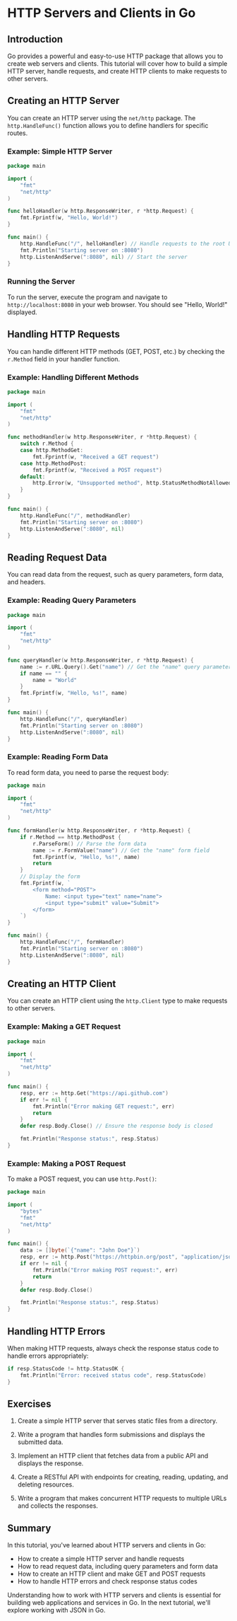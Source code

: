 # HTTP Servers and Clients in Go

## Introduction

Go provides a powerful and easy-to-use HTTP package that allows you to create web servers and clients. This tutorial will cover how to build a simple HTTP server, handle requests, and create HTTP clients to make requests to other servers.

## Creating an HTTP Server

You can create an HTTP server using the `net/http` package. The `http.HandleFunc()` function allows you to define handlers for specific routes.

### Example: Simple HTTP Server

```go
package main

import (
    "fmt"
    "net/http"
)

func helloHandler(w http.ResponseWriter, r *http.Request) {
    fmt.Fprintf(w, "Hello, World!")
}

func main() {
    http.HandleFunc("/", helloHandler) // Handle requests to the root URL
    fmt.Println("Starting server on :8080")
    http.ListenAndServe(":8080", nil) // Start the server
}
```

### Running the Server

To run the server, execute the program and navigate to `http://localhost:8080` in your web browser. You should see "Hello, World!" displayed.

## Handling HTTP Requests

You can handle different HTTP methods (GET, POST, etc.) by checking the `r.Method` field in your handler function.

### Example: Handling Different Methods

```go
package main

import (
    "fmt"
    "net/http"
)

func methodHandler(w http.ResponseWriter, r *http.Request) {
    switch r.Method {
    case http.MethodGet:
        fmt.Fprintf(w, "Received a GET request")
    case http.MethodPost:
        fmt.Fprintf(w, "Received a POST request")
    default:
        http.Error(w, "Unsupported method", http.StatusMethodNotAllowed)
    }
}

func main() {
    http.HandleFunc("/", methodHandler)
    fmt.Println("Starting server on :8080")
    http.ListenAndServe(":8080", nil)
}
```

## Reading Request Data

You can read data from the request, such as query parameters, form data, and headers.

### Example: Reading Query Parameters

```go
package main

import (
    "fmt"
    "net/http"
)

func queryHandler(w http.ResponseWriter, r *http.Request) {
    name := r.URL.Query().Get("name") // Get the "name" query parameter
    if name == "" {
        name = "World"
    }
    fmt.Fprintf(w, "Hello, %s!", name)
}

func main() {
    http.HandleFunc("/", queryHandler)
    fmt.Println("Starting server on :8080")
    http.ListenAndServe(":8080", nil)
}
```

### Example: Reading Form Data

To read form data, you need to parse the request body:

```go
package main

import (
    "fmt"
    "net/http"
)

func formHandler(w http.ResponseWriter, r *http.Request) {
    if r.Method == http.MethodPost {
        r.ParseForm() // Parse the form data
        name := r.FormValue("name") // Get the "name" form field
        fmt.Fprintf(w, "Hello, %s!", name)
        return
    }
    // Display the form
    fmt.Fprintf(w, `
        <form method="POST">
            Name: <input type="text" name="name">
            <input type="submit" value="Submit">
        </form>
    `)
}

func main() {
    http.HandleFunc("/", formHandler)
    fmt.Println("Starting server on :8080")
    http.ListenAndServe(":8080", nil)
}
```

## Creating an HTTP Client

You can create an HTTP client using the `http.Client` type to make requests to other servers.

### Example: Making a GET Request

```go
package main

import (
    "fmt"
    "net/http"
)

func main() {
    resp, err := http.Get("https://api.github.com")
    if err != nil {
        fmt.Println("Error making GET request:", err)
        return
    }
    defer resp.Body.Close() // Ensure the response body is closed

    fmt.Println("Response status:", resp.Status)
}
```

### Example: Making a POST Request

To make a POST request, you can use `http.Post()`:

```go
package main

import (
    "bytes"
    "fmt"
    "net/http"
)

func main() {
    data := []byte(`{"name": "John Doe"}`)
    resp, err := http.Post("https://httpbin.org/post", "application/json", bytes.NewBuffer(data))
    if err != nil {
        fmt.Println("Error making POST request:", err)
        return
    }
    defer resp.Body.Close()

    fmt.Println("Response status:", resp.Status)
}
```

## Handling HTTP Errors

When making HTTP requests, always check the response status code to handle errors appropriately:

```go
if resp.StatusCode != http.StatusOK {
    fmt.Println("Error: received status code", resp.StatusCode)
}
```

## Exercises

1. Create a simple HTTP server that serves static files from a directory.

2. Write a program that handles form submissions and displays the submitted data.

3. Implement an HTTP client that fetches data from a public API and displays the response.

4. Create a RESTful API with endpoints for creating, reading, updating, and deleting resources.

5. Write a program that makes concurrent HTTP requests to multiple URLs and collects the responses.

## Summary

In this tutorial, you've learned about HTTP servers and clients in Go:

- How to create a simple HTTP server and handle requests
- How to read request data, including query parameters and form data
- How to create an HTTP client and make GET and POST requests
- How to handle HTTP errors and check response status codes

Understanding how to work with HTTP servers and clients is essential for building web applications and services in Go. In the next tutorial, we'll explore working with JSON in Go. 
